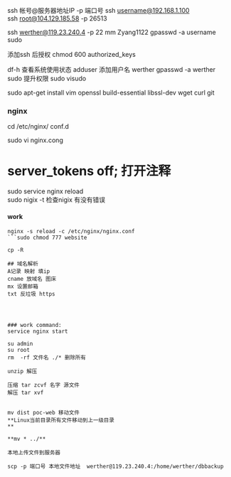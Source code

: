 ssh 帐号@服务器地址IP -p  端口号
ssh username@192.168.1.100  
ssh root@104.129.185.58   -p 26513


ssh werther@119.23.240.4 -p 22 
mm Zyang1122
gpasswd -a username sudo

添加ssh 后授权
chmod 600 authorized_keys

df-h
查看系统使用状态
adduser 添加用户名 werther
gpasswd -a werther sudo  提升权限
sudo visudo

sudo apt-get install vim openssl build-essential libssl-dev wget curl git


### nginx


cd /etc/nginx/
conf.d

sudo vi nginx.cong
 # server_tokens off; 打开注释
sudo service nginx reload  
sudo nigix -t 检查nigix 有没有错误
#### work
```
nginx -s reload -c /etc/nginx/nginx.conf
```sudo chmod 777 website

cp -R

## 域名解析
A记录 映射 填ip
cname 放域名 图床
mx 设置邮箱
txt 反垃圾 https




### work command:
service nginx start

su admin
su root
rm 	-rf 文件名 ./* 删除所有

unzip 解压

压缩 tar zcvf 名字 源文件
解压 tar xvf


mv dist poc-web 移动文件
**Linux当前目录所有文件移动到上一级目录  
**

**mv * ../**

本地上传文件到服务器

scp -p 端口号 本地文件地址  werther@119.23.240.4:/home/werther/dbbackup